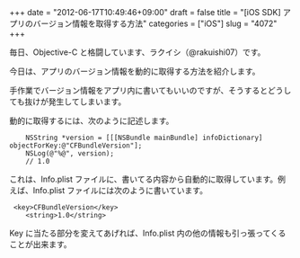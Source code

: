 +++
date = "2012-06-17T10:49:46+09:00"
draft = false
title = "[iOS SDK] アプリのバージョン情報を取得する方法"
categories = ["iOS"]
slug = "4072"
+++

毎日、Objective-C と格闘しています、ラクイシ（@rakuishi07）です。

今日は、アプリのバージョン情報を動的に取得する方法を紹介します。

手作業でバージョン情報をアプリ内に書いてもいいのですが、そうするとどうしても抜けが発生してしまいます。

動的に取得するには、次のように記述します。

<pre><code>    NSString *version = [[[NSBundle mainBundle] infoDictionary] objectForKey:@"CFBundleVersion"];
    NSLog(@"%@", version);
    // 1.0
</code></pre>

これは、Info.plist ファイルに、書いてる内容から自動的に取得しています。例えば、Info.plist ファイルには次のように書いています。

<pre><code>	&lt;key&gt;CFBundleVersion&lt;/key&gt;
	&lt;string&gt;1.0&lt;/string&gt;
</code></pre>

Key に当たる部分を変えてあげれば、Info.plist 内の他の情報も引っ張ってくることが出来ます。
